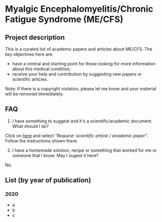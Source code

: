 # Myalgic Encephalomyelitis/Chronic Fatigue Syndrome (ME/CFS)


## Project description

This is a curated list of academic papers and articles about ME/CFS. The key objectives here are:
- have a central and starting point for those looking for more information about this medical condition;
- receive your help and contribution by suggesting new papers or scientific articles.

Note: if there is a copyright violation, please let me know and your material will be removed immediately.


## FAQ

1. I have something to suggest and it's a scientific/academic document. What should I do?

Click on [here](https://github.com/fmachado/me-cfs/issues/new/choose) and select _"Request: scientific article / academic paper"_. Follow the instructions shown there.


2. I have a homemade solution, recipe or something that worked for me or someone that I know. May I sugest it here?

No.


## List (by year of publication)

### 2020
- a
- b
- c
